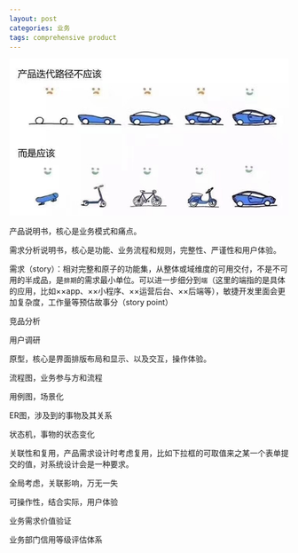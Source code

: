 ```yaml
---
layout: post
categories: 业务
tags: comprehensive product
---
```


![sprint](/images/sprint.jpg)

产品说明书，核心是业务模式和痛点。

需求分析说明书，核心是功能、业务流程和规则，完整性、严谨性和用户体验。

需求（story）：相对完整和原子的功能集，从整体或域维度的可用交付，不是不可用的半成品，是`排期`的需求最小单位。可以进一步细分到`端`（这里的端指的是具体的应用，比如××app、××小程序、××运营后台、××后端等），敏捷开发里面会更加复杂度，工作量等预估故事分（story point）

竞品分析

用户调研

原型，核心是界面排版布局和显示、以及交互，操作体验。

流程图，业务参与方和流程

用例图，场景化

ER图，涉及到的事物及其关系

状态机，事物的状态变化

关联性和复用，产品需求设计时考虑复用，比如下拉框的可取值来之某一个表单提交的值，对系统设计会是一种要求。



全局考虑，关联影响，万无一失

可操作性，结合实际，用户体验



业务需求价值验证

业务部门信用等级评估体系